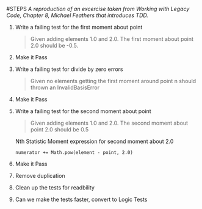#STEPS
*A reproduction of an excercise taken from Working with Legacy Code, Chapter 8, Michael Feathers that introduces TDD.*

1. Write a failing test for the first moment about point

	> Given adding elements 1.0 and 2.0. The first moment about point 2.0 should be -0.5.

2. Make it Pass

3. Write a failing test for divide by zero errors

	> Given no elements getting the first moment around point n should thrown an InvalidBasisError

4. Make it Pass

5. Write a failing test for the second moment about point

	> Given adding elements 1.0 and 2.0. The second moment about point 2.0 should be 0.5

	
	Nth Statistic Moment expression for second moment about 2.0
	```
	numerator += Math.pow(element - point, 2.0)
	```

	
6. Make it Pass

7. Remove duplication

8. Clean up the tests for readbility

9. Can we make the tests faster, convert to Logic Tests